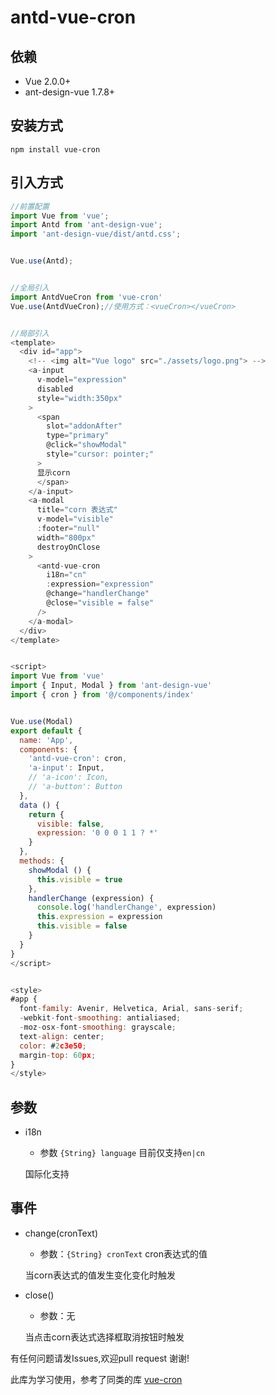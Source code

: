 # antd-vue-cron

## 依赖
- Vue 2.0.0+
- ant-design-vue 1.7.8+


## 安装方式
```
npm install vue-cron
```


## 引入方式
```javascript
//前置配置
import Vue from 'vue';
import Antd from 'ant-design-vue';
import 'ant-design-vue/dist/antd.css';


Vue.use(Antd);


//全局引入
import AntdVueCron from 'vue-cron'
Vue.use(AntdVueCron);//使用方式：<vueCron></vueCron>


//局部引入
<template>
  <div id="app">
    <!-- <img alt="Vue logo" src="./assets/logo.png"> -->
    <a-input
      v-model="expression"
      disabled
      style="width:350px"
    >
      <span
        slot="addonAfter"
        type="primary"
        @click="showModal"
        style="cursor: pointer;"
      >
      显示corn
      </span>
    </a-input>
    <a-modal
      title="corn 表达式"
      v-model="visible"
      :footer="null"
      width="800px"
      destroyOnClose
    >
      <antd-vue-cron
        i18n="cn"
        :expression="expression"
        @change="handlerChange"
        @close="visible = false"
      />
    </a-modal>
  </div>
</template>


<script>
import Vue from 'vue'
import { Input, Modal } from 'ant-design-vue'
import { cron } from '@/components/index'


Vue.use(Modal)
export default {
  name: 'App',
  components: {
    'antd-vue-cron': cron,
    'a-input': Input,
    // 'a-icon': Icon,
    // 'a-button': Button
  },
  data () {
    return {
      visible: false,
      expression: '0 0 0 1 1 ? *'
    }
  },
  methods: {
    showModal () {
      this.visible = true
    },
    handlerChange (expression) {
      console.log('handlerChange', expression)
      this.expression = expression
      this.visible = false
    }
  }
}
</script>


<style>
#app {
  font-family: Avenir, Helvetica, Arial, sans-serif;
  -webkit-font-smoothing: antialiased;
  -moz-osx-font-smoothing: grayscale;
  text-align: center;
  color: #2c3e50;
  margin-top: 60px;
}
</style>


```


## 参数


- i18n

    - 参数 `{String} language` 目前仅支持`en|cn`
    
    国际化支持


## 事件
- change(cronText)


    - 参数：`{String} cronText` cron表达式的值
    
    当corn表达式的值发生变化变化时触发
    
- close()


    - 参数：无
    
    当点击corn表达式选择框取消按钮时触发
    
有任何问题请发Issues,欢迎pull request  谢谢!

此库为学习使用，参考了同类的库 
[vue-cron](https://github.com/1615450788/vue-cron)